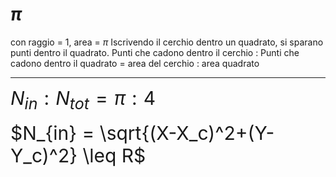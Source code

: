 # $\pi$
con raggio = 1, area = $\pi$
Iscrivendo il cerchio dentro un quadrato, si sparano punti dentro il quadrato. 
Punti che cadono dentro il cerchio : Punti che cadono dentro il quadrato = area del cerchio : area quadrato 

---

<span style="font-size: 30px;">$N_{in} : N_{tot} = \pi : 4$ </span>

<span style="font-size: 30px;"> $N_{in} = \sqrt{(X-X_c)^2+(Y-Y_c)^2} \leq R$</span>
